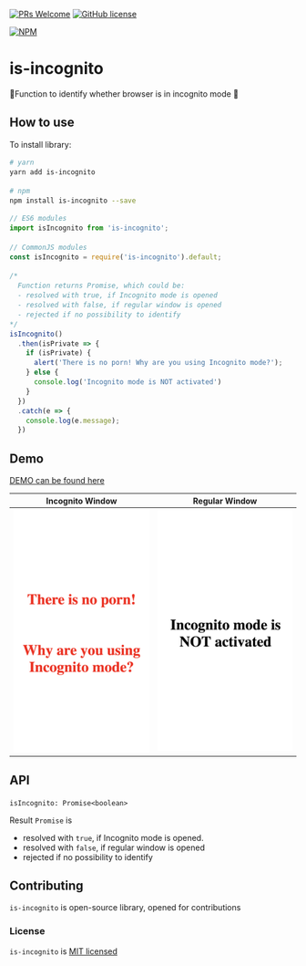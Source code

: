 [![PRs Welcome](https://img.shields.io/badge/PRs-welcome-brightgreen.svg)](https://github.com/yankouskia/is-incognito/pulls) [![GitHub license](https://img.shields.io/badge/license-MIT-blue.svg)](https://github.com/yankouskia/is-incognito/blob/master/LICENSE)

[![NPM](https://nodei.co/npm/is-incognito.png?downloads=true)](https://www.npmjs.com/package/is-incognito)

# is-incognito

👤Function to identify whether browser is in incognito mode 👀

## How to use

To install library:

```sh
# yarn
yarn add is-incognito

# npm
npm install is-incognito --save
```

```js
// ES6 modules
import isIncognito from 'is-incognito';

// CommonJS modules
const isIncognito = require('is-incognito').default;

/*
  Function returns Promise, which could be:
  - resolved with true, if Incognito mode is opened
  - resolved with false, if regular window is opened
  - rejected if no possibility to identify
*/
isIncognito()
  .then(isPrivate => {
    if (isPrivate) {
      alert('There is no porn! Why are you using Incognito mode?');
    } else {
      console.log('Incognito mode is NOT activated')
    }
  })
  .catch(e => {
    console.log(e.message);
  })
```


## Demo

[DEMO can be found here](https://yankouskia.github.io/is-incognito/example/index.html)


Incognito Window            |  Regular Window
:-------------------------:|:-------------------------:
<img src="./resources/private.png" data-canonical-src="./resources/private.png" width="300" />  |  <img src="./resources/public.png" data-canonical-src="./resources/public.png" width="300" />


## API

`isIncognito: Promise<boolean>`

Result `Promise` is
  - resolved with `true`, if Incognito mode is opened.
  - resolved with `false`, if regular window is opened
  - rejected if no possibility to identify


## Contributing

`is-incognito` is open-source library, opened for contributions


### License

`is-incognito` is [MIT licensed](https://github.com/yankouskia/is-incognito/blob/master/LICENSE)
